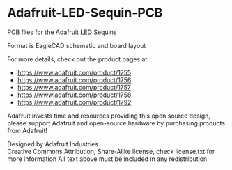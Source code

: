 # Adafruit-LED-Sequin-PCB
PCB files for the Adafruit LED Sequins

Format is EagleCAD schematic and board layout

For more details, check out the product pages at

   * https://www.adafruit.com/product/1755
   * https://www.adafruit.com/product/1756
   * https://www.adafruit.com/product/1757
   * https://www.adafruit.com/product/1758
   * https://www.adafruit.com/product/1792

Adafruit invests time and resources providing this open source design, 
please support Adafruit and open-source hardware by purchasing 
products from Adafruit!

Designed by Adafruit Industries.  
Creative Commons Attribution, Share-Alike license, check license.txt for more information
All text above must be included in any redistribution